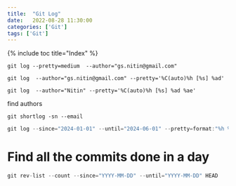 ```yaml
---
title:  "Git Log"
date:   2022-08-28 11:30:00
categories: ['Git']
tags: ['Git']
---
```


{% include toc title="Index" %}

```shell
git log --pretty=medium  --author="gs.nitin@gmail.com"

git log  --author="gs.nitin@gmail.com" --pretty='%C(auto)%h [%s] %ad'

git log  --author="Nitin" --pretty='%C(auto)%h [%s] %ad %ae'
```

find authors

```shell
git shortlog -sn --email
```

```java
git log --since="2024-01-01" --until="2024-06-01" --pretty=format:"%h %s %an"
```

# Find all the commits done in a day
```java
git rev-list --count --since="YYYY-MM-DD" --until="YYYY-MM-DD" HEAD
```